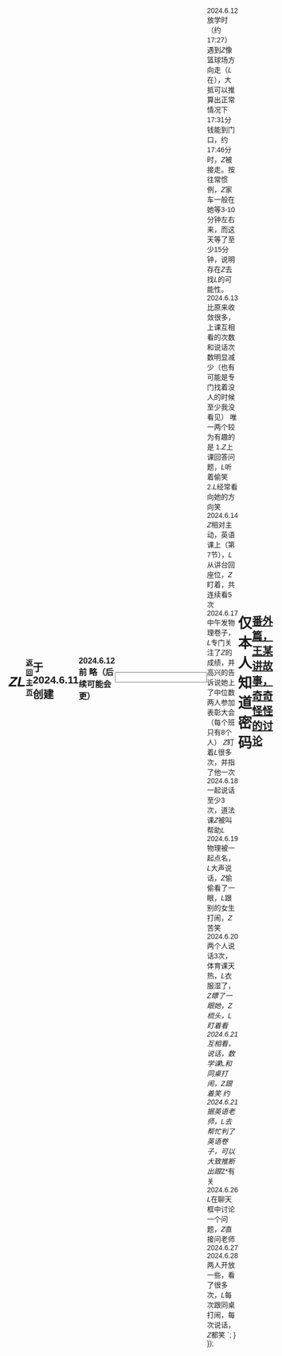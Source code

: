 # *ZL*       
#### [返回主页](https://normyan01.github.io)
## 于2024.6.11创建
### 2024.6.12前 略（后续可能会更）
<html lang="en">
<head>
    <meta charset="UTF-8">
    <meta name="viewport" content="width=device-width, initial-scale=1.0">
    <title>Text Box Change Example</title>
    <style>
        body {
            font-family: Arial, sans-serif;
            display: flex;
            justify-content: center;
            align-items: center;
            height: 100vh;
            margin: 0;
        }
        #container {
            text-align: center;
        }
        textarea {
            width: 100%;
            height: 200px;
        }
    </style>
</head>
<body>
    <div id="container">
        <input type="text" id="textBox">
    </div>

    <script>
        document.getElementById('textBox').addEventListener('input', function() {
            if (this.value === 'j101210080927414') {
                let container = document.getElementById('container');
                container.innerHTML = `
                    <textarea readonly>
                    ＜pre＞
2024.6.12 放学时（约17:27）遇到*Z*像篮球场方向走（*L*在），大抵可以推算出正常情况下17:31分钱能到门口，约17:46分时，*Z*被接走。按往常惯例，*Z*家车一般在她等3-10分钟左右来，而这天等了至少15分钟，说明存在*Z*去找*L*的可能性。
2024.6.13 比原来收敛很多，上课互相看的次数和说话次数明显减少（也有可能是专门找着没人的时候至少我没看见） 唯一两个较为有趣的是 
     1.*Z*上课回答问题，*L*听着偷笑 2.*L*经常看向她的方向笑
2024.6.14 *Z*相对主动，英语课上（第7节），*L*从讲台回座位，*Z*盯着，共连续看5次
2024.6.17 中午发物理卷子，*L*专门关注了*Z*的成绩，并高兴的告诉说她上了中位数 两人参加表彰大会（每个班只有8个人） *Z*盯着*L*很多次，并指了他一次
2024.6.18 一起说话至少3次，道法课*Z*被叫帮助*L*
2024.6.19 物理被一起点名，*L*大声说话，*Z*偷偷看了一眼，*L*跟别的女生打闹，*Z*苦笑
2024.6.20 两个人说话3次，体育课天热，*L*衣服湿了，*Z瞟了一眼她，*Z*梳头，*L*盯着看
2024.6.21互相看，说话，数学课*L*和同桌打闹，*Z*跟着笑
约2024.6.21 据英语老师，*L*去帮忙判了英语卷子，可以大致推断出跟*Z*有关
2024.6.26 *L*在聊天框中讨论一个问题，*Z*直接问老师
2024.6.27
2024.6.28 两人开放一些，看了很多次，*L*每次跟同桌打闹，每次说话，*Z*都笑
                    </textarea>
                `;
            }
        });
    </script>
</body>
</html>

# 仅本人知道密码

## [番外篇，王某讲故事，奇奇怪怪的讨论](https://normyan.github.io/cp/zhl/zl/fw)
